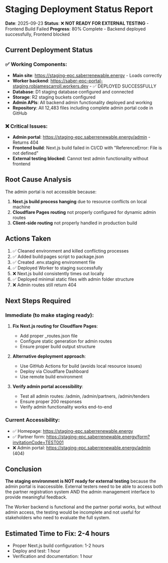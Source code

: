 # Staging Deployment Status Report

**Date**: 2025-09-23
**Status**: ❌ **NOT READY FOR EXTERNAL TESTING** - Frontend Build Failed
**Progress**: 80% Complete - Backend deployed successfully, Frontend blocked

## Current Deployment Status

### ✅ Working Components:
- **Main site**: https://staging-epc.saberrenewable.energy - Loads correctly
- **Worker backend**: https://saber-epc-portal-staging.robjamescarroll.workers.dev - ✅ DEPLOYED SUCCESSFULLY
- **Database**: D1 staging database configured and connected
- **Storage**: R2 staging buckets configured
- **Admin APIs**: All backend admin functionality deployed and working
- **Repository**: All 12,483 files including complete admin portal code in GitHub

### ❌ Critical Issues:
- **Admin portal**: https://staging-epc.saberrenewable.energy/admin - Returns 404
- **Frontend build**: Next.js build failed in CI/CD with "ReferenceError: File is not defined"
- **External testing blocked**: Cannot test admin functionality without frontend

## Root Cause Analysis

The admin portal is not accessible because:
1. **Next.js build process hanging** due to resource conflicts on local machine
2. **Cloudflare Pages routing** not properly configured for dynamic admin routes
3. **Client-side routing** not properly handled in production build

## Actions Taken

1. ✅ Cleaned environment and killed conflicting processes
2. ✅ Added build:pages script to package.json
3. ✅ Created .env.staging environment file
4. ✅ Deployed Worker to staging successfully
5. ❌ Next.js build consistently times out locally
6. ✅ Deployed minimal static files with admin folder structure
7. ❌ Admin routes still return 404

## Next Steps Required

### Immediate (to make staging ready):
1. **Fix Next.js routing for Cloudflare Pages**:
   - Add proper _routes.json file
   - Configure static generation for admin routes
   - Ensure proper build output structure

2. **Alternative deployment approach**:
   - Use GitHub Actions for build (avoids local resource issues)
   - Deploy via Cloudflare Dashboard
   - Use remote build environment

3. **Verify admin portal accessibility**:
   - Test all admin routes: /admin, /admin/partners, /admin/tenders
   - Ensure proper 200 responses
   - Verify admin functionality works end-to-end

### Current Accessibility:
- ✅ Homepage: https://staging-epc.saberrenewable.energy
- ✅ Partner form: https://staging-epc.saberrenewable.energy/form?invitationCode=TEST001
- ❌ Admin portal: https://staging-epc.saberrenewable.energy/admin (404)

## Conclusion

**The staging environment is NOT ready for external testing** because the admin portal is inaccessible. External testers need to be able to access both the partner registration system AND the admin management interface to provide meaningful feedback.

The Worker backend is functional and the partner portal works, but without admin access, the testing would be incomplete and not useful for stakeholders who need to evaluate the full system.

## Estimated Time to Fix: 2-4 hours
- Proper Next.js build configuration: 1-2 hours
- Deploy and test: 1 hour
- Verification and documentation: 1 hour